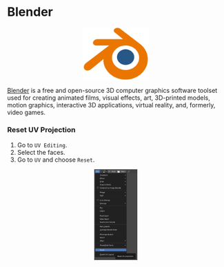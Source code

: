 # Blender

<p align="center"><img align="center" width="30%" height="30%" src="assets/blender.svg"></p>

[Blender](https://www.blender.org/) is a free and open-source 3D computer graphics software toolset used for creating animated films, visual effects, art, 3D-printed models, motion graphics, interactive 3D applications, virtual reality, and, formerly, video games.

### Reset UV Projection

1. Go to `UV Editing`.
2. Select the faces.
3. Go to `UV` and choose `Reset`.

<p align="center"><img align="center" width="20%" height="20%" src="assets/reset_uv_projection.png"></p>
